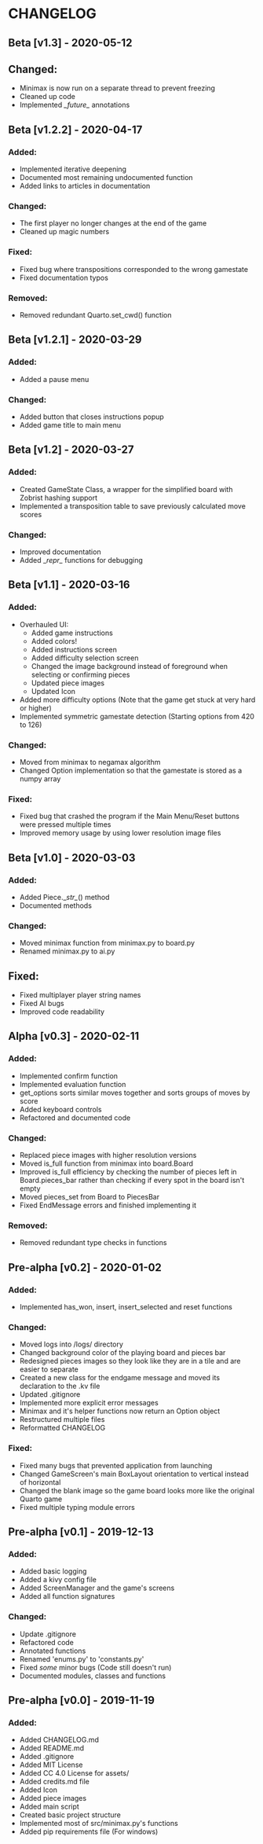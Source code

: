# CHANGELOG

## Beta [v1.3] - 2020-05-12

## Changed:

- Minimax is now run on a separate thread to prevent freezing
- Cleaned up code
- Implemented _\_future\__ annotations


## Beta [v1.2.2] - 2020-04-17

### Added:
- Implemented iterative deepening
- Documented most remaining undocumented function
- Added links to articles in documentation

### Changed:

- The first player no longer changes at the end of the game
- Cleaned up magic numbers

### Fixed:

- Fixed bug where transpositions corresponded to the wrong gamestate
- Fixed documentation typos

### Removed:

- Removed redundant Quarto.set_cwd() function


## Beta [v1.2.1] - 2020-03-29


### Added:
- Added a pause menu

### Changed:
- Added button that closes instructions popup
- Added game title to main menu


## Beta  [v1.2] - 2020-03-27


### Added:
- Created GameState Class, a wrapper for the simplified board with Zobrist hashing support
- Implemented a transposition table to save previously calculated move scores

### Changed:
- Improved documentation
- Added \__repr\__ functions for debugging


## Beta [v1.1] - 2020-03-16


### Added:
- Overhauled UI:
    - Added game instructions
    - Added colors!
    - Added instructions screen
    - Added difficulty selection screen
    - Changed the image background instead of foreground when selecting or confirming pieces
    - Updated piece images
    - Updated Icon
- Added more difficulty options
(Note that the game get stuck at very hard or higher)
- Implemented symmetric gamestate detection (Starting options from 420 to 126)

### Changed:
- Moved from minimax to negamax algorithm
- Changed Option implementation so that the gamestate is stored as a numpy array

### Fixed:
- Fixed bug that crashed the program if the Main Menu/Reset
buttons were pressed multiple times
- Improved memory usage by using lower resolution image files


## Beta [v1.0] - 2020-03-03


### Added:
- Added Piece.\__str\__() method
- Documented methods

### Changed:
- Moved minimax function from minimax.py to board.py
- Renamed minimax.py to ai.py

## Fixed:
- Fixed multiplayer player string names
- Fixed AI bugs
- Improved code readability


## Alpha [v0.3] - 2020-02-11


### Added:
- Implemented confirm function
- Implemented evaluation function
- get_options sorts similar moves together and sorts groups of moves by score
- Added keyboard controls
- Refactored and documented code

### Changed:
- Replaced piece images with higher resolution versions
- Moved is_full function from minimax into board.Board
- Improved is_full efficiency by checking the number of pieces left in Board.pieces_bar rather than checking if every spot in the board isn't empty
- Moved pieces_set from Board to PiecesBar
- Fixed EndMessage errors and finished implementing it

### Removed:
- Removed redundant type checks in functions


## Pre-alpha [v0.2] - 2020-01-02


### Added:
- Implemented has_won, insert, insert_selected and reset functions

### Changed:
- Moved logs into /logs/ directory
- Changed background color of the playing board and pieces bar
- Redesigned pieces images so they look like they are in a tile and are easier to separate
- Created a new class for the endgame message and moved its declaration to the .kv file
- Updated .gitignore
- Implemented more explicit error messages
- Minimax and it's helper functions now return an Option object
- Restructured multiple files
- Reformatted CHANGELOG

### Fixed:
- Fixed many bugs that prevented application from launching
- Changed GameScreen's main BoxLayout orientation to vertical instead of horizontal
- Changed the blank image so the game board looks more like the original Quarto game
- Fixed multiple typing module errors


## Pre-alpha [v0.1] - 2019-12-13


### Added:
- Added basic logging
- Added a kivy config file
- Added ScreenManager and the game's screens
- Added all function signatures

### Changed:
- Update .gitignore
- Refactored code
- Annotated functions
- Renamed 'enums.py' to 'constants.py'
- Fixed _some_ minor bugs (Code still doesn't run)
- Documented modules, classes and functions


## Pre-alpha [v0.0] - 2019-11-19


### Added:
- Added CHANGELOG.md
- Added README.md
- Added .gitignore
- Added MIT License
- Added CC 4.0 License for assets/
- Added credits.md file
- Added Icon
- Added piece images
- Added main script
- Created basic project structure
- Implemented most of src/minimax.py's functions
- Added pip requirements file (For windows)
